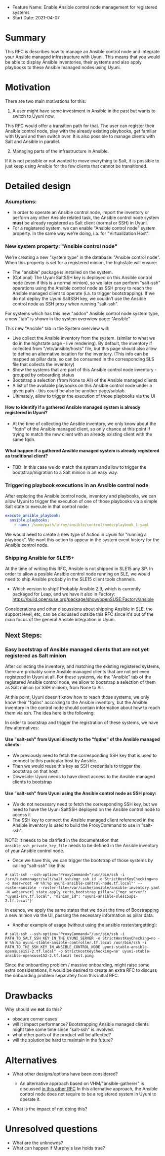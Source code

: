 - Feature Name: Enable Ansible control node management for registered systems
- Start Date: 2021-04-07

# Summary
[summary]: #summary

This RFC is describes how to manage an Ansible control node and integrate your Ansible managed infrastructure with Uyuni. This means that you would be able to display Ansible inventories, their systems and also apply playbooks to these Ansible managed nodes using Uyuni.

# Motivation
[motivation]: #motivation

There are two main motivations for this:

1. A user might have some investment in Ansible in the past but wants to switch to Uyuni now.

This RFC would offer a transition path for that. The user can register their Ansible control node, play with the already existing playbooks, get familiar with Uyuni and then switch over. It is also possible to manage clients with Salt and Ansible in parallel.

2. Managing parts of the infrastructure in Ansible.

If it is not possible or not wanted to move everything to Salt, it is possible to just keep using Ansible for the few clients that cannot be transitioned.


# Detailed design
[design]: #detailed-design

### Asumptions:
- In order to operate an Ansible control node, import the inventory or perform any other Ansible related task, the Ansible control node system **must** be already registered as Salt client (normal or SSH) in Uyuni.
- For a registered system, we can enable "Ansible control node" system property. In the same way we're doing, i.a. for "Virtualization Host".


### New system property: "Ansible control node"

We're creating a new "system type" in the database: "Ansible control node". When this property is set for a registered minion, the highstate will ensure:

- The "ansible" package is installed on the system.
- (Optional) The Uyuni SaltSSH key is deployed on this Ansible control node (even if this is a normal minion), so we later can perform "salt-ssh" operations using the Ansible control node as SSH proxy to reach the Ansible managed client to operate (i.a. to trigger bootstrapping). If we do not deploy the Uyuni SaltSSH key, we couldn't use the Ansible control node as SSH proxy when running "salt-ssh".

For systems which has this new "addon" Ansible control node system type, a new "tab" is shown in the system overwiew page: "Ansible"

This new "Ansible" tab in the System overview will:

- Live collect the Ansible inventory from the system. (similar to what we do in the highstate page - live rendering). By default, the inventory if collected from "/etc/ansible/hosts" file, but this page should also allow to define an alternative location for the inventory. (This info can be mapped as pillar data, so can be consumed in the corresponding SLS file that collects the inventory)
- Show the systems that are part of this Ansible control node inventory - grouped by onboarding status
- Bootstrap a selection (from None to All) of the Ansible managed clients
- A list of the available playbooks on this Ansible control node under a given path - this could be also be another page/subtab.
- Ultimately, allow to trigger the execution of those playbooks via the UI

#### How to identify if a gathered Ansible managed system is already registered in Uyuni?

- At the time of collecting the Ansible inventory, we only know about the "fqdn" of the Ansible managed client, so only chance at this point if trying to match the new client with an already existing client with the same fqdn.

#### What happen if a gathered Ansible managed system is already registered as traditional client?

- TBD: In this case we do match the system and allow to trigger the bootstrap/migration to a Salt minion in an easy way.


### Triggering playbook executions in an Ansible control node

After exploring the Ansible control node, inventory and playbooks, we can allow Uyuni to trigger the execution of one of those playbooks via a simple Salt state to execute in that control node:

```yaml
execute_ansible_playbook:
  ansible.playbooks:
    - name: /some/path/in/my/ansible/control/node/playbook_1.yaml
```

We would need to create a new type of Action in Uyuni for "running a playbook". We want this action to appear in the system event history for the Ansible control node.


### Shipping Ansible for SLE15+

At the time of writing this RFC, Ansible is not shipped in SLE15 any SP. In order to allow a posible Ansible control node running on SLE, we would need to ship Ansible probably in the SLE15 client tools channels.

- Which version to ship? Probably Ansible 2.9, which is currently packaged for Leap, and we have it also in Factory: https://build.opensuse.org/package/show/openSUSE:Factory/ansible

Considerations and other discussions about shipping Ansible in SLE, the support level, etc, can be discussed outside this RFC since it's out of the main focus of the general Ansible integration in Uyuni.


## Next Steps:

### Easy bootstrap of Ansible managed clients that are not yet registered as Salt minion

After collecting the inventory, and matching the existing registered systems, there are probably some Ansible managed clients that are not yet even registered in Uyuni at all. For these systems, via the "Ansible" tab of the registered Ansible control node, we allow to bootstrap a selection of them as Salt minion (or SSH minion), from None to All.

At this point, Uyuni doesn't know how to reach those systems, we only know their "fqdns" according to the Ansible inventory, but the Ansible inventory in the control node should contain information about how to reach them via ssh. The idea here is the following:

In order to bootstrap and trigger the registration of these systems, we have few alternatives:

#### Use "salt-ssh" from Uyuni directly to the "fqdns" of the Ansible managed clients:

* We previously need to fetch the corresponding SSH key that is used to connect to this particular host by Ansible.
* Then we would reuse this key as SSH credentials to trigger the bootstrap on that host.
* Downside: Uyuni needs to have direct access to the Ansible managed clients to bootstrap

#### Use "salt-ssh" from Uyuni using the Ansible control node as SSH proxy:

* We do not necessary need to fetch the corresponding SSH key, but we need to have the Uyuni SaltSSH deployed on the Ansible control node to access it
* The SSH key to connect the Ansible managed client referenced in the Ansible inventory is used to build the ProxyCommand to use in "salt-ssh".

NOTE: It needs to be clarified in the documentation that `ansible_ssh_private_key_file` needs to be defined in the Ansible inventory of your Ansible control node.

* Once we have this, we can trigger the bootstrap of those systems by calling "salt-ssh" like this:

```console
# salt-ssh --ssh-option='ProxyCommand="/usr/bin/ssh -i /srv/susemanager/salt/salt_ssh/mgr_ssh_id -o StrictHostKeyChecking=no -o User=root -W %h:%p uyuni-ansible-control-node.tf.local"' --roster=ansible --roster-file=/var/cache/ansible/ansible-inventory.yaml -N webserver1 state.apply certs,bootstrap pillar='{"mgr_server": "uyuni-srv.tf.local", "minion_id": "uyuni-ansible-sles15sp1-2.tf.local"}'
```
In esence, we apply the same states that we do at the time of Boostrapping a new minion via the UI, passing the necessary information as pillar data.

* Another example of usage (without using the ansible roster/targetting):

```console
# salt-ssh --ssh-option='ProxyCommand="/usr/bin/ssh -i PATH_TO_SALT_SSH_KEY_IN_THE_UYUNI_SERVER -o StrictHostKeyChecking=no -W %h:%p uyuni-stable-ansible-controller.tf.local /usr/bin/ssh -i PATH_TO_THE_SSH_KEY_IN_ANSIBLE_CONTROL_NODE uyuni-stable-ansible-opensuse152-2.tf.local" -o StrictHostKeyChecking=no' uyuni-stable-ansible-opensuse152-2.tf.local test.ping
```

Since the onboarding problem / massive onboarding, might raise some extra considerations, it would be desired to create an extra RFC to discuss the onboarding problem separately from this initial RFC.


# Drawbacks
[drawbacks]: #drawbacks

Why should we **not** do this?

  * obscure corner cases
  * will it impact performance? Bootstrapping Ansible managed clients might take some time since "salt-ssh" is involved.
  * what other parts of the product will be affected?
  * will the solution be hard to maintain in the future?


# Alternatives
[alternatives]: #alternatives

- What other designs/options have been considered?

  * An alternative approach based on VHM/"ansible-gatherer" is discussed [in this other RFC](https://github.com/uyuni-project/uyuni-rfc/pull/53)
  In this alternative approach, the Ansible control node does not require to be a registered system in Uyuni to operate it.

- What is the impact of not doing this?


# Unresolved questions
[unresolved]: #unresolved-questions

- What are the unknowns?
- What can happen if Murphy's law holds true?
